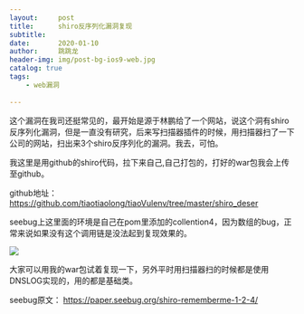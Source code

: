 ```yaml
---
layout:     post
title:      shiro反序列化漏洞复现
subtitle:   
date:       2020-01-10
author:     跳跳龙
header-img: img/post-bg-ios9-web.jpg
catalog: true
tags:
    - web漏洞
            
---
```



这个漏洞在我司还挺常见的，最开始是源于林鹏给了一个网站，说这个洞有shiro反序列化漏洞，但是一直没有研究，后来写扫描器插件的时候，用扫描器扫了一下公司的网站，扫出来3个shiro反序列化的漏洞。我去，可怕。

我这里是用github的shiro代码，拉下来自己,自己打包的，打好的war包我会上传至github。

github地址：https://github.com/tiaotiaolong/tiaoVulenv/tree/master/shiro_deser


seebug上这里面的环境是自己在pom里添加的collention4，因为数组的bug，正常来说如果没有这个调用链是没法起到复现效果的。

![](http://tiaotiaolong2.cn-bj.ufileos.com/blog28-01.jpg)

大家可以用我的war包试着复现一下，另外平时用扫描器扫的时候都是使用DNSLOG实现的，用的都是基础类。


seebug原文： https://paper.seebug.org/shiro-rememberme-1-2-4/


